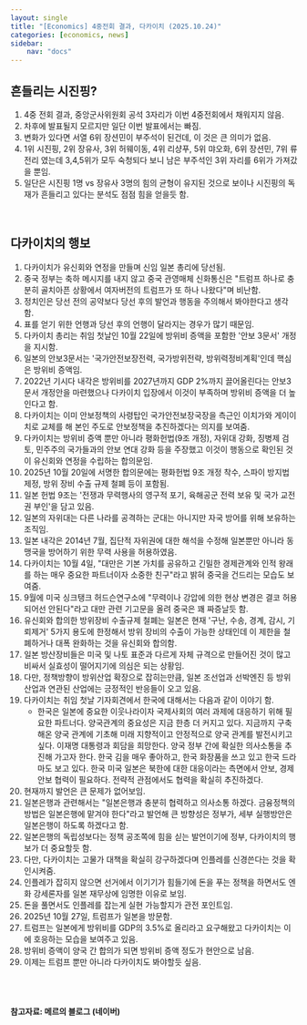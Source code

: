 ```yaml
---
layout: single
title: "[Economics] 4중전회 결과, 다카이치 (2025.10.24)"
categories: [economics, news]
sidebar:
    nav: "docs"
---
```


## 흔들리는 시진핑?
1. 4중 전회 결과, 중앙군사위원회 공석 3자리가 이번 4중전회에서 채워지지 않음.
1. 차후에 발표될지 모르지만 일단 이번 발표에서는 빠짐.
1. 변화가 있다면 서열 6위 장션민이 부주석이 된건데, 이 것은 큰 의미가 없음.
1. 1위 시진핑, 2위 장유사, 3위 허웨이동, 4위 리샹푸, 5위 먀오화, 6위 장션민, 7위 류전리 였는데 3,4,5위가 모두 숙청되다 보니 남은 부주석인 3위 자리를 6위가 가져갔을 뿐임.
1. 일단은 시진핑 1명 vs 장유사 3명의 힘의 균형이 유지된 것으로 보이나 시진핑의 독재가 흔들리고 있다는 분석도 점점 힘을 얻을듯 함.

<br/>

## 다카이치의 행보
1. 다카이치가 유신회와 연정을 만들며 신임 일본 총리에 당선됨.
1. 중국 정부는 축하 메시지를 내지 않고 중국 관영매체 신화통신은 "트럼프 하나로 충분히 골치아픈 상황에서 여자버전의 트럼프가 또 하나 나왔다"며 비난함.
1. 정치인은 당선 전의 공약보다 당선 후의 발언과 행동을 주의해서 봐야한다고 생각함.
1. 표를 얻기 위한 언행과 당선 후의 언행이 달라지는 경우가 많기 때문임.
1. 다카이치 총리는 취임 첫날인 10월 22일에 방위비 증액을 포함한 '안보 3문서' 개정을 지시함.
1. 일본의 안보3문서는 '국가안전보장전력, 국가방위전략, 방위력정비계획'인데 핵심은 방위비 증액임.
1. 2022년 기시다 내각은 방위비를 2027년까지 GDP 2%까지 끌어올린다는 안보3문서 개정안을 마련했으나 다카이치 입장에서 이것이 부족하며 방위비 증액을 더 높인다고 함.
1. 다카이치는 이미 안보정책의 사령탑인 국가안전보장국장을 측근인 이치가와 게이이치로 교체를 해 본인 주도로 안보정책을 추진하겠다는 의지를 보여줌.
1. 다카이치는 방위비 증액 뿐만 아니라 평화헌법(9조 개정), 자위대 강화, 징병제 검토, 민주주의 국가들과의 안보 연대 강화 등을 주장했고 이것이 행동으로 확인된 것이 유신회와 연정을 수립하는 합의문임.
1. 2025년 10월 20일에 서명한 합의문에는 평화헌법 9조 개정 착수, 스파이 방지법 제정, 방위 장비 수출 규제 철폐 등이 포함됨.
1. 일본 헌법 9조는 '전쟁과 무력행사의 영구적 포기, 육해공군 전력 보유 및 국가 교전권 부인'을 담고 있음.
1. 일본의 자위대는 다른 나라를 공격하는 군대는 아니지만 자국 방어를 위해 보유하는 조직임.
1. 일본 내각은 2014년 7월, 집단적 자위권에 대한 해석을 수정해 일본뿐만 아니라 동맹국을 방어하기 위한 무력 사용을 허용하였음.
1. 다카이치는 10월 4일, "대만은 기본 가치를 공유하고 긴밀한 경제관계와 인적 왕래를 하는 매우 중요한 파트너이자 소중한 친구"라고 밝혀 중국을 건드리는 모습도 보여줌.
1. 9월에 미국 싱크탱크 허드슨연구소에 "무력이나 강압에 의한 현상 변경은 결코 허용되어선 안된다"라고 대만 관련 기고문을 올려 중국은 꽤 짜증날듯 함.
1. 유신회와 합의한 방위장비 수출규제 철폐는 일본은 현재 '구난, 수송, 경계, 감시, 기뢰제거' 5가지 용도에 한정해서 방위 장비의 수출이 가능한 상태인데 이 제한을 철폐하거나 대폭 완화하는 것을 유신회와 합의함.
1. 일본 방산장비들은 미국 및 나토 표준과 다르게 자체 규격으로 만들어진 것이 많고 비싸서 실효성이 떨어지기에 의심은 되는 상황임.
1. 다만, 정책방향이 방위산업 확장으로 잡히는만큼, 일본 조선업과 선박엔진 등 방위산업과 연관된 산업에는 긍정적인 반응들이 오고 있음.
1. 다카이치는 취임 첫날 기자회견에서 한국에 대해서는 다음과 같이 이야기 함.
    - 한국은 일본에 중요한 이웃나라이자 국제사회의 여러 과제에 대응하기 위해 필요한 파트너다. 양국관계의 중요성은 지금 한층 더 커지고 있다. 지금까지 구축해온 양국 관계에 기초해 미래 지향적이고 안정적으로 양국 관계를 발전시키고 싶다. 이재명 대통령과 회담을 희망한다. 양국 정부 간에 확실한 의사소통을 추진해 가고자 한다. 한국 김을 매우 좋아하고, 한국 화장품을 쓰고 있고 한국 드라마도 보고 있다. 한국 미국 일본은 북한에 대한 대응이라는 측면에서 안보, 경제안보 협력이 필요하다. 전략적 관점에서도 협력을 확실히 추진하겠다.
1. 현재까지 발언은 큰 문제가 없어보임.
1. 일본은행과 관련해서는 "일본은행과 충분히 협력하고 의사소통 하겠다. 금융정책의 방법은 일본은행에 맡겨야 한다"라고 발언해 큰 방향성은 정부가, 세부 실행방안은 일본은행이 하도록 하겠다고 함.
1. 일본은행의 독립성보다는 정책 공조쪽에 힘을 싣는 발언이기에 정부, 다카이치의 행보가 더 중요할듯 함.
1. 다만, 다카이치는 고물가 대책을 확실히 강구하겠다며 인플레를 신경쓴다는 것을 확인시켜줌.
1. 인플레가 잡히지 않으면 선거에서 이기기가 힘들기에 돈을 푸는 정책을 하면서도 엔화 강세론자를 일본 재무상에 임명한 이유로 보임.
1. 돈을 풀면서도 인플레를 잡는게 실현 가능할지가 관전 포인트임.
1. 2025년 10월 27일, 트럼프가 일본을 방문함.
1. 트럼프는 일본에게 방위비를 GDP의 3.5%로 올리라고 요구해왔고 다카이치는 이에 호응하는 모습을 보여주고 있음.
1. 방위비 증액이 양국 간 합의가 되면 방위비 증액 정도가 현안으로 남음.
1. 이제는 트럼프 뿐만 아니라 다카이치도 봐야할듯 싶음.




<br/>
<br/>

#### 참고자료: 메르의 블로그 (네이버)
